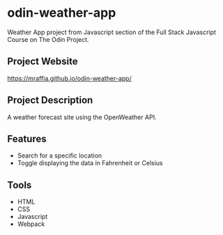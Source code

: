 # odin-weather-app
Weather App project from Javascript section of the Full Stack Javascript Course on The Odin Project.

## Project Website
https://mraffia.github.io/odin-weather-app/

## Project Description
A weather forecast site using the OpenWeather API.

## Features
- Search for a specific location
- Toggle displaying the data in Fahrenheit or Celsius

## Tools
- HTML
- CSS
- Javascript
- Webpack
